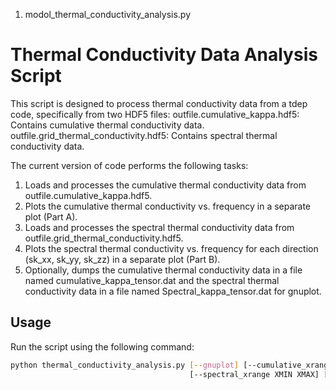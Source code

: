 1. modol_thermal_conductivity_analysis.py
# Thermal Conductivity Data Analysis Script
This script is designed to process thermal conductivity data from a tdep code, specifically from two HDF5 files:
outfile.cumulative_kappa.hdf5: Contains cumulative thermal conductivity data.
outfile.grid_thermal_conductivity.hdf5: Contains spectral thermal conductivity data.

The current version of code performs the following tasks:
1. Loads and processes the cumulative thermal conductivity data from outfile.cumulative_kappa.hdf5.
2. Plots the cumulative thermal conductivity vs. frequency in a separate plot (Part A).
3. Loads and processes the spectral thermal conductivity data from outfile.grid_thermal_conductivity.hdf5.
4. Plots the spectral thermal conductivity vs. frequency for each direction (sk_xx, sk_yy, sk_zz) in a separate plot (Part B).
5. Optionally, dumps the cumulative thermal conductivity data in a file named cumulative_kappa_tensor.dat
   and the spectral thermal conductivity data in a file named Spectral_kappa_tensor.dat for gnuplot.

## Usage

Run the script using the following command:

```bash
python thermal_conductivity_analysis.py [--gnuplot] [--cumulative_xrange XMIN XMAX] [--cumulative_yrange YMIN YMAX]
                                        [--spectral_xrange XMIN XMAX] [--spectral_yrange YMIN YMAX] [--gridon]
 
